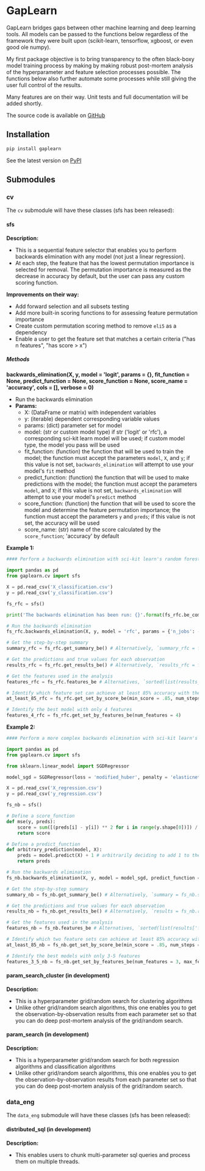 # GapLearn

GapLearn bridges gaps between other machine learning and deep learning tools. All models can be passed to the functions below regardless of the framework they were built upon (scikit-learn, tensorflow, xgboost, or even good ole numpy). 

My first package objective is to bring transparency to the often black-boxy model training process by making by making robust post-mortem analysis of the hyperparameter and feature selection processes possible. The functions below also further automate some processes while still giving the user full control of the results.

Many features are on their way. Unit tests and full documentation will be added shortly.

The source code is available on [GitHub](https://www.github.com/awhedon/gaplearn)

## Installation

```bash
pip install gaplearn
```

See the latest version on [PyPI](https://pypi.org/project/gaplearn/)

## Submodules

### cv

The `cv` submodule will have these classes (sfs has been released):

#### sfs
**Description:**
- This is a sequential feature selector that enables you to perform backwards elimination with any model (not just a linear regression).
- At each step, the feature that has the lowest permutation importance is selected for removal. The permutation importance is measured as the decrease in accuracy by default, but the user can pass any custom scoring function.

**Improvements on their way:**
- Add forward selection and all subsets testing
- Add more built-in scoring functions to for assessing feature permutation importance
- Create custom permutation scoring method to remove `eli5` as a dependency
- Enable a user to get the feature set that matches a certain criteria ("has n features", "has score > x")

##### Methods
**backwards_elimination(X, y, model = 'logit', params = {}, fit_function = None, predict_function = None, score_function = None, score_name = 'accuracy', cols = [], verbose = 0)**
- Run the backwards elimination
- **Params:**
	- X: (DataFrame or matrix) with independent variables
	- y: (iterable) dependent corresponding variable values
	- params: (dict) parameter set for model
	- model: (str or custom model type) if str ('logit' or 'rfc'), a corresponding sci-kit learn model will be used; if custom model type, the model you pass will be used
	- fit_function: (function) the function that will be used to train the model; the function must accept the parameters `model`, `X`, and `y`; if this value is not set, `backwards_elimination` will attempt to use your model's `fit` method
	- predict_function: (function) the function that will be used to make predictions with the model; the function must accept the parameters `model`, and `X`; if this value is not set, `backwards_elimination` will attempt to use your model's `predict` method
	- score_function: (function) the function that will be used to score the model and determine the feature permutation importance; the function must accept the parameters `y` and `preds`; if this value is not set, the accuracy will be used
	- score_name: (str) name of the score calculated by the `score_function`; 'accuracy' by default

**Example 1:**
```python
#### Perform a backwards elimination with sci-kit learn's random forest model ####

import pandas as pd
from gaplearn.cv import sfs

X = pd.read_csv('X_classification.csv')
y = pd.read_csv('y_classification.csv')

fs_rfc = sfs()

print('The backwards elimination has been run: {}'.format(fs_rfc.be_complete)) # prints False

# Run the backwards elimination
fs_rfc.backwards_elimination(X, y, model = 'rfc', params = {'n_jobs': -1})

# Get the step-by-step summary
summary_rfc = fs_rfc.get_summary_be() # Alternatively, `summary_rfc = fs_rfc.summary_be`

# Get the predictions and true values for each observation
results_rfc = fs_rfc.get_results_be() # Alternatively, `results_rfc = fs_rfc.results_be

# Get the features used in the analysis
features_rfc = fs_rfc.features_be # Alternatives, `sorted(list(results_rfc['feature to remove']))

# Identify which feature set can achieve at least 85% accuracy with the smallest number of features
at_least_85_rfc = fs_rfc.get_set_by_score_be(min_score = .85, num_steps = 1)

# Identify the best model with only 4 features
features_4_rfc = fs_rfc.get_set_by_features_be(num_features = 4)
```

**Example 2:**
```python
#### Perform a more complex backwards elimination with sci-kit learn's naive bayes model ####

import pandas as pd
from gaplearn.cv import sfs

from sklearn.linear_model import SGDRegressor

model_sgd = SGDRegressor(loss = 'modified_huber', penalty = 'elasticnet')

X = pd.read_csv('X_regression.csv')
y = pd.read_csv('y_regression.csv')

fs_nb = sfs()

# Define a score_function
def mse(y, preds):
	score = sum([(preds[i] - y[i]) ** 2 for i in range(y.shape[0])]) / y.shape[0]
	return score

# Define a predict_function
def arbitrary_prediction(model, X):
	preds = model.predict(X) + 1 # arbitrarily deciding to add 1 to the prediction (realistically, this would be a wrapper for model that don't have a `fit` method)
	return preds

# Run the backwards elimination
fs_nb.backwards_elimination(X, y, model = model_sgd, predict_function = arbitrary_prediction, score_function = mse)

# Get the step-by-step summary
summary_nb = fs_nb.get_summary_be() # Alternatively, `summary = fs_nb.summary_be`

# Get the predictions and true values for each observation
results_nb = fs_nb.get_results_be() # Alternatively, `results = fs_nb.results_be

# Get the features used in the analysis
features_nb = fs_nb.features_be # Alternatives, `sorted(list(results['feature to remove']))

# Identify which two feature sets can achieve at least 85% accuracy with the smallest number of features
at_least_85_nb = fs_nb.get_set_by_score_be(min_score = .85, num_steps = 2)

# Identify the best models with only 3-5 features
features_3_5_nb = fs_nb.get_set_by_features_be(num_features = 3, max_features = 5)
```

#### param_search_cluster (in development)
**Description:**
- This is a hyperparameter grid/random search for clustering algorithms
- Unlike other grid/random search algorithms, this one enables you to get the observation-by-observation results from each parameter set so that you can do deep post-mortem analysis of the grid/random search.

#### param_search (in development)
**Description:**
- This is a hyperparameter grid/random search for both regression algorithms and classification algorithms
- Unlike other grid/random search algorithms, this one enables you to get the observation-by-observation results from each parameter set so that you can do deep post-mortem analysis of the grid/random search.

### data_eng

The `data_eng` submodule will have these classes (sfs has been released):

#### distributed_sql (in development)
**Description:**
- This enables users to chunk multi-parameter sql queries and process them on multiple threads.